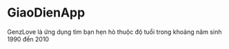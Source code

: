 # GiaoDienApp
GenzLove là ứng dụng tìm bạn hẹn hò thuộc độ tuổi trong khoảng năm sinh 1990 đến 2010
